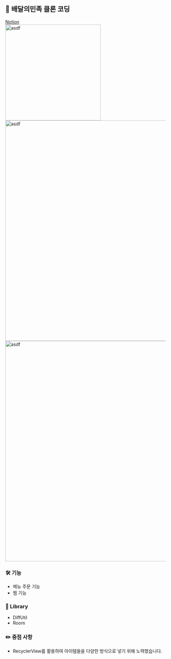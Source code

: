 ## 👋 배달의민족 클론 코딩
[Notion](https://www.notion.so/eb0bf9f9b6374622875626d05fbe9414)   
<img width="300" alt="asdf" src="https://user-images.githubusercontent.com/89892954/137140814-81ed1dc5-6cce-49ad-aa8d-40633df498ef.gif">  
<img width="690" alt="asdf" src="https://user-images.githubusercontent.com/89892954/136996544-c6880a2c-c4c0-4044-8844-9b3e3ae5081e.png">  
<img width="690" alt="asdf" src="https://user-images.githubusercontent.com/89892954/136996190-30d432df-d8c3-4025-8cbb-1f60a39ae026.png">   
### 🛠 기능
+ 메뉴 주문 기능
+ 찜 기능

### 📗 Library
+ DiffUtil
+ Room

### ✏️ 중점 사항   
+ RecyclerView를 활용하여 아이템들을 다양한 방식으로 넣기 위해 노력했습니다.
